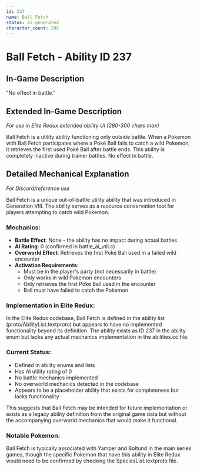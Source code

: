```yaml
---
id: 237
name: Ball Fetch
status: ai-generated
character_count: 295
---
```


# Ball Fetch - Ability ID 237

## In-Game Description
"No effect in battle."

## Extended In-Game Description
*For use in Elite Redux extended ability UI (280-300 chars max)*

Ball Fetch is a utility ability functioning only outside battle. When a Pokemon with Ball Fetch participates where a Poké Ball fails to catch a wild Pokemon, it retrieves the first used Poké Ball after battle ends. This ability is completely inactive during trainer battles. No effect in battle.

## Detailed Mechanical Explanation
*For Discord/reference use*

Ball Fetch is a unique out-of-battle utility ability that was introduced in Generation VIII. The ability serves as a resource conservation tool for players attempting to catch wild Pokemon.

### Mechanics:
- **Battle Effect**: None - the ability has no impact during actual battles
- **AI Rating**: 0 (confirmed in battle_ai_util.c)
- **Overworld Effect**: Retrieves the first Poké Ball used in a failed wild encounter
- **Activation Requirements**: 
  - Must be in the player's party (not necessarily in battle)
  - Only works in wild Pokemon encounters
  - Only retrieves the first Poké Ball used in the encounter
  - Ball must have failed to catch the Pokemon

### Implementation in Elite Redux:
In the Elite Redux codebase, Ball Fetch is defined in the ability list (proto/AbilityList.textproto) but appears to have no implemented functionality beyond its definition. The ability exists as ID 237 in the ability enum but lacks any actual mechanics implementation in the abilities.cc file.

### Current Status:
- Defined in ability enums and lists
- Has AI utility rating of 0
- No battle mechanics implemented
- No overworld mechanics detected in the codebase
- Appears to be a placeholder ability that exists for completeness but lacks functionality

This suggests that Ball Fetch may be intended for future implementation or exists as a legacy ability definition from the original game data but without the accompanying overworld mechanics that would make it functional.

### Notable Pokemon:
Ball Fetch is typically associated with Yamper and Boltund in the main series games, though the specific Pokemon that have this ability in Elite Redux would need to be confirmed by checking the SpeciesList.textproto file.
